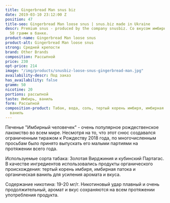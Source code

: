 ```yaml
---
title: Gingerbread Man snus biz
date: 2019-03-10 23:12:00 Z
position: 47
title-seo: Gingerbread Man loose snus | snus.biz made in Ukraine
descr: Premium snus - produced by the company snusbiz. Со вкусом имбирный человечек.
  50 грамм в банке.
product-name: Gingerbread Man loose snus
product-alt: Gingerbread Man loose snus
strong: Средней крепости
brand: Other Brands
composition: Рассыпной
price: 230
opt-price: 214
image: "/img/products/snusbiz-loose-snus-gingerbread-man.jpg"
availability-descr: Под заказ
has_availability: false
gramm: 50
nicotine: 20
portions: рассыпной
taste: Имбирь, ваниль
form: Рассыпной
composition-product: Табак, вода, соль, тертый корень имбиря, имбирная патока и органическая
  ваниль
---
```


Печенье "Имбирный человечек" - очень популярное рождественское лакомство во всем мире. Несмотря на то, что этот снюс создавался ограниченным тиражом к Рождеству 2018 года, по многочисленным просьбам было принято выпускать его малыми партиями на протяжении всего года.

Используемые сорта табака: Золотая Вирджиния и кубинский Партагас. В качестве ингредиентов использовались продукты органического происхождения: тертый корень имбиря, имбирная патока и органическая ваниль для усиления аромата и вкуса.

Содержание никотина: 19-20 мг/г. Никотиновый удар плавный и очень продолжительный, аромат и вкус сохраняются на всем протяжении употребления продукта.